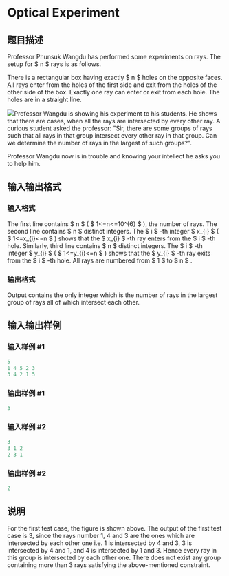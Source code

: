 # Optical Experiment

## 题目描述

Professor Phunsuk Wangdu has performed some experiments on rays. The setup for $ n $ rays is as follows.

There is a rectangular box having exactly $ n $ holes on the opposite faces. All rays enter from the holes of the first side and exit from the holes of the other side of the box. Exactly one ray can enter or exit from each hole. The holes are in a straight line.

![](https://cdn.luogu.com.cn/upload/vjudge_pic/CF67D/ee5231c76cd5e985e23d1575effd59cc121b0ded.png)Professor Wangdu is showing his experiment to his students. He shows that there are cases, when all the rays are intersected by every other ray. A curious student asked the professor: "Sir, there are some groups of rays such that all rays in that group intersect every other ray in that group. Can we determine the number of rays in the largest of such groups?".

Professor Wangdu now is in trouble and knowing your intellect he asks you to help him.

## 输入输出格式

### 输入格式

The first line contains $ n $ ( $ 1<=n<=10^{6} $ ), the number of rays. The second line contains $ n $ distinct integers. The $ i $ -th integer $ x_{i} $ ( $ 1<=x_{i}<=n $ ) shows that the $ x_{i} $ -th ray enters from the $ i $ -th hole. Similarly, third line contains $ n $ distinct integers. The $ i $ -th integer $ y_{i} $ ( $ 1<=y_{i}<=n $ ) shows that the $ y_{i} $ -th ray exits from the $ i $ -th hole. All rays are numbered from $ 1 $ to $ n $ .

### 输出格式

Output contains the only integer which is the number of rays in the largest group of rays all of which intersect each other.

## 输入输出样例

### 输入样例 #1

```cpp
5
1 4 5 2 3
3 4 2 1 5

```
### 输出样例 #1

```cpp
3

```
### 输入样例 #2

```cpp
3
3 1 2
2 3 1

```
### 输出样例 #2

```cpp
2

```
## 说明

For the first test case, the figure is shown above. The output of the first test case is 3, since the rays number 1, 4 and 3 are the ones which are intersected by each other one i.e. 1 is intersected by 4 and 3, 3 is intersected by 4 and 1, and 4 is intersected by 1 and 3. Hence every ray in this group is intersected by each other one. There does not exist any group containing more than 3 rays satisfying the above-mentioned constraint.


